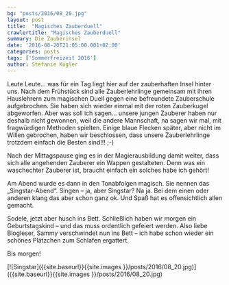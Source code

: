 ```yaml
---
bg: "posts/2016/08_20.jpg"
layout: post
title:  "Magisches Zauberduell"
crawlertitle: "Magisches Zauberduell"
summary: Die Zauberinsel
date: '2016-08-20T21:05:00.001+02:00'
categories: posts
tags: ['Sommerfreizeit 2016']
author: Stefanie Kugler
---
```


Leute Leute… was für ein Tag liegt hier auf der zauberhaften Insel hinter uns. Nach dem Frühstück sind alle Zauberlehrlinge gemeinsam mit ihren Hauslehrern zum magischen Duell gegen eine befreundete Zauberschule aufgebrochen. Sie haben sich wieder einmal mit der roten Zauberkugel abgeworfen. Aber was soll ich sagen… unsere jungen Zauberer haben nur deshalb nicht gewonnen, weil die andere Mannschaft, na sagen wir mal, mit fragwürdigen Methoden spielten. Einige blaue Flecken später, aber nicht im Willen gebrochen, haben wir beschlossen, dass unsere Zauberlehrlinge trotzdem einfach die Besten sind!!! ;-)

Nach der Mittagspause ging es in der Magierausbildung damit weiter, dass sich alle angehenden Zauberer ein Wappen gestalteten. Denn was ein waschechter Zauberer ist, braucht einfach ein solches habe ich gehört!

Am Abend wurde es dann in den Tonabfolgen magisch. Sie nennen das „Singstar-Abend“. Singen – ja, aber Singstar? Na ja. Bei dem einen oder anderen klang das aber schon ganz ok. Und Spaß hat es offensichtlich allen gemacht.

Sodele, jetzt aber husch ins Bett. Schließlich haben wir morgen ein Geburtstagskind – und das muss ordentlich gefeiert werden.
Also liebe Blogleser, Sammy verschwindet nun ins Bett – ich habe schon wieder ein schönes Plätzchen zum Schlafen ergattert.

Bis morgen!

[![Singstar]({{site.baseurl}}{{site.images }}/posts/2016/08_20.jpg)]({{site.baseurl}}{{site.images }}/posts/2016/08_20.jpg)
